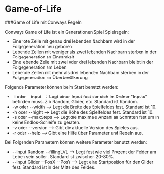 # Game-of-Life
###Game of Life mit Conways Regeln

Conways Game of Life ist ein Generationen Spiel
Spielregeln:
* Eine tote Zelle mit genau drei lebenden Nachbarn wird in der Folgegeneration neu geboren
* Lebende Zellen mit weniger als zwei lebenden Nachbarn sterben in der Folgegeneration an Einsamkeit
* Eine lebende Zelle mit zwei oder drei lebenden Nachbarn bleibt in der Folgegeneration am Leben
* Lebende Zellen mit mehr als drei lebenden Nachbarn sterben in der Folgegeneration an Überbevölkerung


Folgende Parameter können beim Start benutzt werden:
* -i oder --input --> Legt einen Input fest der sich im Ordner "Inputs" befinden muss. Z.b Random, Glider, etc. Standard ist Random.
* -w oder --width --> Legt die Breite des Spielfeldes fest. Standard ist 10.
* -h oder --hight --> Legt die Höhe des Spielfeldes fest. Standard ist 10.
* -s oder --maxSteps --> Legt die maximale Anzahl an Schritten fest um in keine Endlos-Schleife zu geraten.
* -v oder --version --> Gibt die aktuelle Version des Spieles aus.
* -r oder --help --> Gibt eine Hilfe über Parameter und Regeln aus.


Bei Folgenden Parametern können weitere Parameter benutzt werden:
* --input Random --fillingLVL --> Legt fest wie viel Prozent der Felder am Leben sein sollen. Standard ist zwischen 20-80%.
* --input Glider --PosX <zahl> --PosY <zahl> --> Legt eine Startposition für den Glider fest. Standard ist in der Mitte des Feldes.

